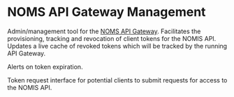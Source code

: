 # NOMS API Gateway Management

Admin/management tool for the [NOMS API Gateway](https://github.com/ministryofjustice/noms-api-gateway). Facilitates the provisioning, tracking and revocation of client tokens for the NOMIS API. Updates a live cache of revoked tokens which will be tracked by the running API Gateway.

Alerts on token expiration.

Token request interface for potential clients to submit requests for access to the NOMIS API.
